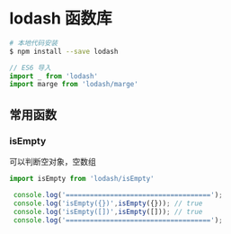 # lodash 函数库
```sh
# 本地代码安装
$ npm install --save lodash
```

```js
// ES6 导入
import _ from 'lodash'
import marge from 'lodash/marge'


```

## 常用函数

### isEmpty


可以判断空对象，空数组

```js
import isEmpty from 'lodash/isEmpty'

 console.log('====================================');
 console.log('isEmpty({})',isEmpty({})); // true
 console.log('isEmpty([])',isEmpty([])); // true
 console.log('====================================');
```
